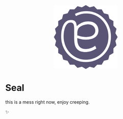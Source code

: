 <p align="center"><img src="./gui/app/src/base/logo.png" height="200"/></p>

# Seal

this is a mess right now, enjoy creeping.

✨
